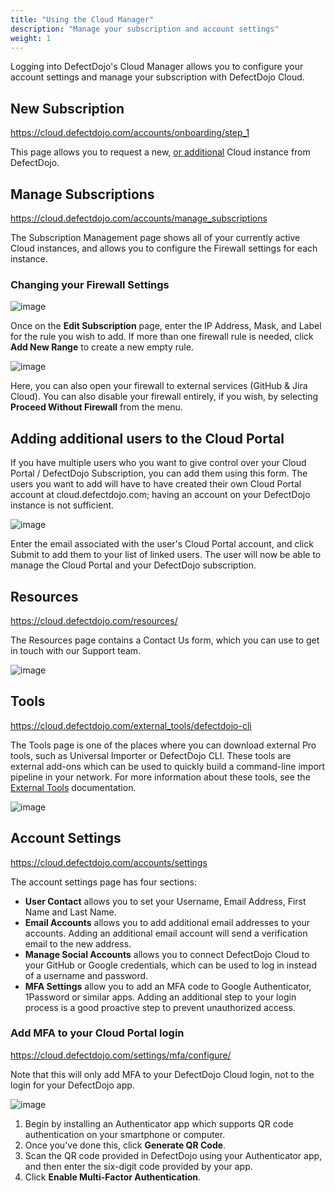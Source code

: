 ```yaml
---
title: "Using the Cloud Manager"
description: "Manage your subscription and account settings"
weight: 1
---
```


Logging into DefectDojo's Cloud Manager allows you to configure your account settings and manage your subscription with DefectDojo Cloud.

## **New Subscription**
<https://cloud.defectdojo.com/accounts/onboarding/step_1>

This page allows you to request a new, [or additional](../additional-cloud-instance/) Cloud instance from DefectDojo.

## **Manage Subscriptions**
<https://cloud.defectdojo.com/accounts/manage_subscriptions>

The Subscription Management page shows all of your currently active Cloud instances, and allows you to configure the Firewall settings for each instance.

### Changing your Firewall Settings
![image](images/using_the_cloud_manager.png)

Once on the **Edit Subscription** page, enter the IP Address, Mask, and Label for the rule you wish to add. If more than one firewall rule is needed, click **Add New Range** to create a new empty rule.

![image](images/using_the_cloud_manager_2.png)

Here, you can also open your firewall to external services (GitHub & Jira Cloud).  You can also disable your firewall entirely, if you wish, by selecting **Proceed Without Firewall** from the menu.

## Adding additional users to the Cloud Portal

If you have multiple users who you want to give control over your Cloud Portal / DefectDojo Subscription, you can add them using this form.  The users you want to add will have to have created their own Cloud Portal account at cloud.defectdojo.com; having an account on your DefectDojo instance is not sufficient.

![image](images/using_the_cloud_manager_5.png)

Enter the email associated with the user's Cloud Portal account, and click Submit to add them to your list of linked users.  The user will now be able to manage the Cloud Portal and your DefectDojo subscription.

## Resources
<https://cloud.defectdojo.com/resources/>

The Resources page contains a Contact Us form, which you can use to get in touch with our Support team.

![image](images/using_the_cloud_manager_3.png)

## Tools
<https://cloud.defectdojo.com/external_tools/defectdojo-cli>

The Tools page is one of the places where you can download external Pro tools, such as Universal Importer or DefectDojo CLI.  These tools are external add-ons which can be used to quickly build a command-line import pipeline in your network. For more information about these tools, see the [External Tools](../../connecting_your_tools/external_tools/) documentation.

![image](images/using_the_cloud_manager_6.png)


## Account Settings
<https://cloud.defectdojo.com/accounts/settings>

The account settings page has four sections:

* **User Contact** allows you to set your Username, Email Address, First Name and Last Name.
* **Email Accounts** allows you to add additional email addresses to your accounts. Adding an additional email account will send a verification email to the new address.
* **Manage Social Accounts** allows you to connect DefectDojo Cloud to your GitHub or Google credentials, which can be used to log in instead of a username and password.
* **MFA Settings** allow you to add an MFA code to Google Authenticator, 1Password or similar apps. Adding an additional step to your login process is a good proactive step to prevent unauthorized access.

### Add MFA to your Cloud Portal login
<https://cloud.defectdojo.com/settings/mfa/configure/>

Note that this will only add MFA to your DefectDojo Cloud login, not to the login for your DefectDojo app.

![image](images/using_the_cloud_manager_4.png)

1. Begin by installing an Authenticator app which supports QR code authentication on your smartphone or computer.
2. Once you've done this, click **Generate QR Code**.
3. Scan the QR code provided in DefectDojo using your Authenticator app, and then enter the six\-digit code provided by your app.
4. Click **Enable Multi\-Factor Authentication**.
